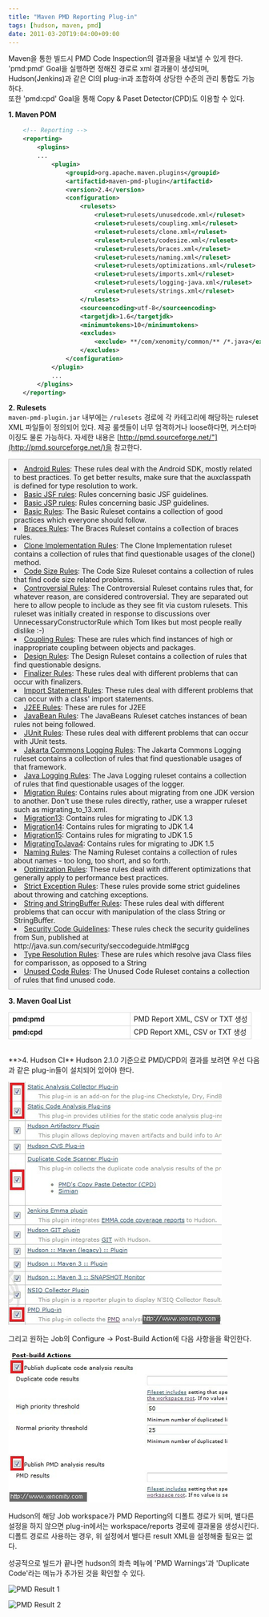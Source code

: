 ```yaml
---
title: "Maven PMD Reporting Plug-in"
tags: [hudson, maven, pmd]
date: 2011-03-20T19:04:00+09:00
---
```


Maven을 통한 빌드시 PMD Code Inspection의 결과물을 내보낼 수 있게 한다. 'pmd:pmd' Goal을 실행하면 정해진 경로로 xml 결과물이 생성되며, Hudson(Jenkins)과 같은 CI의 plug-in과 조합하여 상당한 수준의 관리 통합도 가능하다.  
또한 'pmd:cpd' Goal을 통해 Copy & Paset Detector(CPD)도 이용할 수 있다.  
  
  
**1. Maven POM**
```xml
    <!-- Reporting -->
    <reporting>
        <plugins>
        ...
            <plugin>
                <groupid>org.apache.maven.plugins</groupid>
                <artifactid>maven-pmd-plugin</artifactid>
                <version>2.4</version>
                <configuration>
                    <rulesets>
                        <ruleset>rulesets/unusedcode.xml</ruleset>
                        <ruleset>rulesets/coupling.xml</ruleset>
                        <ruleset>rulesets/clone.xml</ruleset>
                        <ruleset>rulesets/codesize.xml</ruleset>
                        <ruleset>rulesets/braces.xml</ruleset>
                        <ruleset>rulesets/naming.xml</ruleset>
                        <ruleset>rulesets/optimizations.xml</ruleset>
                        <ruleset>rulesets/imports.xml</ruleset>
                        <ruleset>rulesets/logging-java.xml</ruleset>
                        <ruleset>rulesets/strings.xml</ruleset>
                    </rulesets>
                    <sourceencoding>utf-8</sourceencoding>
                    <targetjdk>1.6</targetjdk>
                    <minimumtokens>10</minimumtokens>
                    <excludes>
                        <exclude> **/com/xenomity/common/** /*.java</exclude>
                    </excludes>
                </configuration>
            </plugin>
            ...
        </plugins>
    </reporting>
```
  
  
**2. Rulesets**  
`maven-pmd-plugin.jar` 내부에는 `/rulesets` 경로에 각 카테고리에 해당하는 ruleset XML 파일들이 정의되어 있다. 제공 룰셋들이 너무 엄격하거나 loose하다면, 커스터마이징도 물론 가능하다.
자세한 내용은 [http://pmd.sourceforge.net/"](http://pmd.sourceforge.net/)을 참고한다.

<div style="BORDER-BOTTOM: #c1c1c1 1px solid; BORDER-LEFT: #c1c1c1 1px solid; PADDING-BOTTOM: 10px; BACKGROUND-COLOR: #eeeeee; PADDING-LEFT: 10px; PADDING-RIGHT: 10px; BORDER-TOP: #c1c1c1 1px solid; BORDER-RIGHT: #c1c1c1 1px solid; PADDING-TOP: 10px" class="txc-textbox">
<li>
<a href="http://pmd.sourceforge.net/rules/index.html#Android_Rules">Android Rules</a>: These rules deal with the Android SDK, mostly related to best practices. To get better results, make sure that the auxclasspath is defined for type resolution to work. </li>
<li>
<a href="http://pmd.sourceforge.net/rules/index.html#Basic_JSF_rules">Basic JSF rules</a>: Rules concerning basic JSF guidelines. </li>
<li>
<a href="http://pmd.sourceforge.net/rules/index.html#Basic_JSP_rules">Basic JSP rules</a>: Rules concerning basic JSP guidelines.</li>
<li>
<a href="http://pmd.sourceforge.net/rules/index.html#Basic_Rules">Basic Rules</a>: The Basic Ruleset contains a collection of good practices which everyone should follow. </li>
<li>
<a href="http://pmd.sourceforge.net/rules/index.html#Braces_Rules">Braces Rules</a>: The Braces Ruleset contains a collection of braces rules. </li>
<li>
<a href="http://pmd.sourceforge.net/rules/index.html#Clone_Implementation_Rules">Clone Implementation Rules</a>: The Clone Implementation ruleset contains a collection of rules that find questionable usages of the clone() method. </li>
<li>
<a href="http://pmd.sourceforge.net/rules/index.html#Code_Size_Rules">Code Size Rules</a>: The Code Size Ruleset contains a collection of rules that find code size related problems. </li>
<li>
<a href="http://pmd.sourceforge.net/rules/index.html#Controversial_Rules">Controversial Rules</a>: The Controversial Ruleset contains rules that, for whatever reason, are considered controversial. They are separated out here to allow people to include as they see fit via custom rulesets. This ruleset was initially created in response to discussions over UnnecessaryConstructorRule which Tom likes but most people really dislike :-) </li>
<li>
<a href="http://pmd.sourceforge.net/rules/index.html#Coupling_Rules">Coupling Rules</a>: These are rules which find instances of high or inappropriate coupling between objects and packages. </li>
<li>
<a href="http://pmd.sourceforge.net/rules/index.html#Design_Rules">Design Rules</a>: The Design Ruleset contains a collection of rules that find questionable designs. </li>
<li>
<a href="http://pmd.sourceforge.net/rules/index.html#Finalizer_Rules">Finalizer Rules</a>: These rules deal with different problems that can occur with finalizers. </li>
<li>
<a href="http://pmd.sourceforge.net/rules/index.html#Import_Statement_Rules">Import Statement Rules</a>: These rules deal with different problems that can occur with a class' import statements. </li>
<li>
<a href="http://pmd.sourceforge.net/rules/index.html#J2EE_Rules">J2EE Rules</a>: These are rules for J2EE </li>
<li>
<a href="http://pmd.sourceforge.net/rules/index.html#JavaBean_Rules">JavaBean Rules</a>: The JavaBeans Ruleset catches instances of bean rules not being followed. </li>
<li>
<a href="http://pmd.sourceforge.net/rules/index.html#JUnit_Rules">JUnit Rules</a>: These rules deal with different problems that can occur with JUnit tests. </li>
<li>
<a href="http://pmd.sourceforge.net/rules/index.html#Jakarta_Commons_Logging_Rules">Jakarta Commons Logging Rules</a>: The Jakarta Commons Logging ruleset contains a collection of rules that find questionable usages of that framework. </li>
<li>
<a href="http://pmd.sourceforge.net/rules/index.html#Java_Logging_Rules">Java Logging Rules</a>: The Java Logging ruleset contains a collection of rules that find questionable usages of the logger. </li>
<li>
<a href="http://pmd.sourceforge.net/rules/index.html#Migration_Rules">Migration Rules</a>: Contains rules about migrating from one JDK version to another. Don't use these rules directly, rather, use a wrapper ruleset such as migrating_to_13.xml. </li>
<li>
<a href="http://pmd.sourceforge.net/rules/index.html#Migration13">Migration13</a>: Contains rules for migrating to JDK 1.3 </li>
<li>
<a href="http://pmd.sourceforge.net/rules/index.html#Migration14">Migration14</a>: Contains rules for migrating to JDK 1.4 </li>
<li>
<a href="http://pmd.sourceforge.net/rules/index.html#Migration15">Migration15</a>: Contains rules for migrating to JDK 1.5 </li>
<li>
<a href="http://pmd.sourceforge.net/rules/index.html#MigratingToJava4">MigratingToJava4</a>: Contains rules for migrating to JDK 1.5 </li>
<li>
<a href="http://pmd.sourceforge.net/rules/index.html#Naming_Rules">Naming Rules</a>: The Naming Ruleset contains a collection of rules about names - too long, too short, and so forth. </li>
<li>
<a href="http://pmd.sourceforge.net/rules/index.html#Optimization_Rules">Optimization Rules</a>: These rules deal with different optimizations that generally apply to performance best practices. </li>
<li>
<a href="http://pmd.sourceforge.net/rules/index.html#Strict_Exception_Rules">Strict Exception Rules</a>: These rules provide some strict guidelines about throwing and catching exceptions. </li>
<li>
<a href="http://pmd.sourceforge.net/rules/index.html#String_and_StringBuffer_Rules">String and StringBuffer Rules</a>: These rules deal with different problems that can occur with manipulation of the class String or StringBuffer. </li>
<li>
<a href="http://pmd.sourceforge.net/rules/index.html#Security_Code_Guidelines">Security Code Guidelines</a>: These rules check the security guidelines from Sun, published at http://java.sun.com/security/seccodeguide.html#gcg </li>
<li>
<a href="http://pmd.sourceforge.net/rules/index.html#Type_Resolution_Rules">Type Resolution Rules</a>: These are rules which resolve java Class files for comparisson, as opposed to a String </li>
<li>
<a href="http://pmd.sourceforge.net/rules/index.html#Unused_Code_Rules">Unused Code Rules</a>: The Unused Code Ruleset contains a collection of rules that find unused code. <br>
</li>
</div>

**3. Maven Goal List**
<table style="BORDER-COLLAPSE: collapse" cellspacing="1" cellpadding="1" width="580" bgcolor="#ffffff">
<tbody>
<tr>
<td style="BORDER-BOTTOM: #dadada 1px solid; BORDER-LEFT: #dadada 1px solid; BORDER-TOP: #dadada 1px solid; BORDER-RIGHT: #dadada 1px solid" width="50%"><strong>pmd:pmd</strong></td>
<td style="BORDER-BOTTOM: #dadada 1px solid; BORDER-LEFT: #dadada 1px solid; BORDER-TOP: #dadada 1px solid; BORDER-RIGHT: #dadada 1px solid" width="50%">PMD Report XML, CSV or TXT 생성 </td>
</tr>
<tr>
<td style="BORDER-BOTTOM: #dadada 1px solid; BORDER-LEFT: #dadada 1px solid; BORDER-TOP: #dadada 1px solid; BORDER-RIGHT: #dadada 1px solid" width="50%"><strong>pmd:cpd</strong></td>
<td style="BORDER-BOTTOM: #dadada 1px solid; BORDER-LEFT: #dadada 1px solid; BORDER-TOP: #dadada 1px solid; BORDER-RIGHT: #dadada 1px solid" width="50%">CPD Report XML, CSV or TXT 생성</td>
</tr>
</tbody>
</table>
<br>
**>4. Hudson CI**
Hudson 2.1.0 기준으로 PMD/CPD의 결과를 보려면 우선 다음과 같은 plug-in들이 설치되어 있어야 한다.<br>

![maven plugins](/assets/image/2011-03-20-201108201745.jpg)

그리고 원하는 Job의 Configure -> Post-Build Action에 다음 사항을을 확인한다.  

![pom.xml](/assets/image/2011-03-20-201108201908.jpg)
  
Hudson의 해당 Job workspace가 PMD Reporting의 디폴트 경로가 되며, 별다른 설정을 하지 않으면 plug-in에서는 workspace/reports 경로에 결과물을 생성시킨다. 디폴트 경로르 사용하는 경우, 위 설정에서 별다른 result XML을 설정해줄 필요는 없다.  
  
성공적으로 빌드가 끝나면 hudson의 좌측 메뉴에 'PMD Warnings'과 'Duplicate Code'라는 메뉴가 추가된 것을 확인할 수 있다.  

![PMD Result 1](/attachments/2011-03-20-201108201923.jpg)

![PMD Result 2](/attachments/2011-03-20-201108201920.jpg)
  

 

  
  

